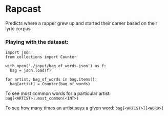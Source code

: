# Rapcast
Predicts where a rapper grew up and started their career based on their lyric corpus

### Playing with the dataset:
```
import json
from collections import Counter

with open('./input/bag_of_words.json') as f:
  bag = json.load(f)

for artist, bag_of_words in bag.items():
  bag[artist] = Counter(bag_of_words)
```
To see most common words for a particular artist:
`bag[<ARTIST>].most_common(<INT>)`

To see how many times an artist says a given word:
`bag[<ARTIST>][<WORD>]`
